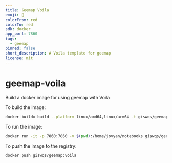```yaml
---
title: Geemap Voila
emoji: 🚀
colorFrom: red
colorTo: red
sdk: docker
app_port: 7860
tags:
  - geemap
pinned: false
short_description: A Voila template for geemap
license: mit
---
```


# geemap-voila

Build a docker image for using geemap with Voila

To build the image:

```bash
docker buildx build --platform linux/amd64,linux/arm64 -t giswqs/geemap:voila --push .
```

To run the image:

```bash
docker run -it -p 7860:7860 -v $(pwd):/home/jovyan/notebooks giswqs/geemap:voila
```

To push the image to the registry:

```bash
docker push giswqs/geemap:voila
```
